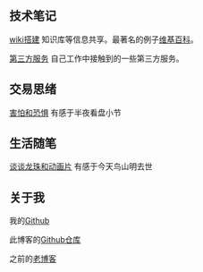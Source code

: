 



## 技术笔记

[wiki搭建](src/wiki搭建.md) 知识库等信息共享。最著名的例子[维基百科](https://www.wikipedia.org/)。

[第三方服务](src/第三方服务.md) 自己工作中接触到的一些第三方服务。



## 交易思绪

[害怕和恐惧](src/害怕和恐惧.md) 有感于半夜看盘小节



## 生活随笔

[谈谈龙珠和动画片](src/谈谈龙珠和动画片.md) 有感于今天鸟山明去世





## 关于我
我的[Github](https://github.com/jackhai9/)

此博客的[Github仓库](https://github.com/jackhai9/blog)

之前的[老博客](https://jackhai9.github.io/)

